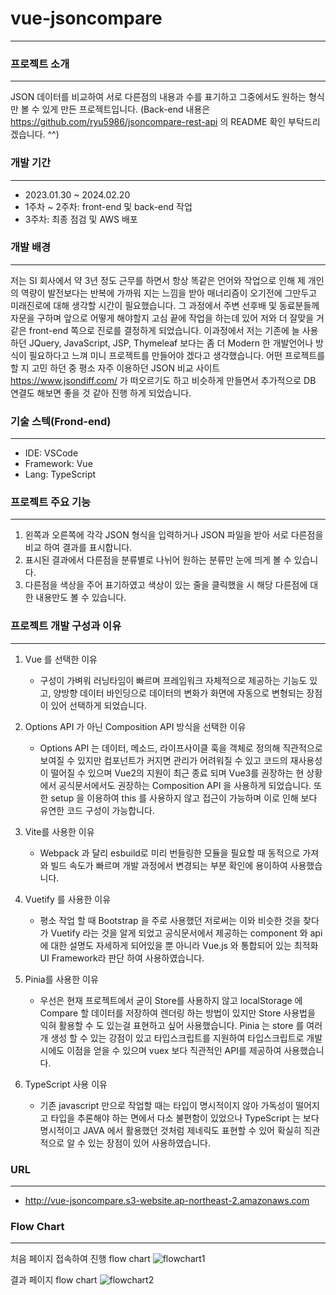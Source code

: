 # vue-jsoncompare
---

### 프로젝트 소개
---
JSON 데이터를 비교하여 서로 다른점의 내용과 수를 표기하고 그중에서도 원하는 형식만 볼 수 있게 만든 프로젝트입니다.
(Back-end 내용은 <https://github.com/ryu5986/jsoncompare-rest-api> 의 README 확인 부탁드리겠습니다. ^^)

### 개발 기간
---
* 2023.01.30 ~ 2024.02.20
* 1주차 ~ 2주차: front-end 및 back-end 작업
* 3주차: 최종 점검 및 AWS 배포

### 개발 배경
---
저는 SI 회사에서 약 3년 정도 근무를 하면서 항상 똑같은 언어와 작업으로 인해 제 개인의 역량이
발전보다는 반복에 가까워 지는 느낌을 받아 매너리즘이 오기전에 그만두고 미래진로에 대해 생각할 시간이 필요했습니다.
그 과정에서 주변 선후배 및 동료분들께 자문을 구하며 앞으로 어떻게 해야할지 고심 끝에 작업을 하는데 있어 저와 더 잘맞을 거 같은
front-end 쪽으로 진로를 결정하게 되었습니다.
이과정에서 저는 기존에 늘 사용하던 JQuery, JavaScript, JSP, Thymeleaf 보다는 좀 더 Modern 한 개발언어나 방식이 필요하다고 느껴 미니 프로젝트를 만들어야 겠다고 생각했습니다.
어떤 프로젝트를 할 지 고민 하던 중 평소 자주 이용하던 JSON 비교 사이트 <https://www.jsondiff.com/> 가 떠오르기도 하고 비슷하게 만들면서 추가적으로 DB 연결도 해보면 좋을 것 같아 진행 하게 되었습니다.

### 기술 스텍(Frond-end)
---
* IDE: VSCode
* Framework: Vue
* Lang: TypeScript

### 프로젝트 주요 기능
---
1. 왼쪽과 오른쪽에 각각 JSON 형식을 입력하거나 JSON 파일을 받아 서로 다른점을 비교 하여 결과를 표시합니다.
2. 표시된 결과에서 다른점을 분류별로 나뉘어 원하는 분류만 눈에 띄게 볼 수 있습니다.
3. 다른점을 색상을 주어 표기하였고 색상이 있는 줄을 클릭했을 시 해당 다른점에 대한 내용만도 볼 수 있습니다.

### 프로젝트 개발 구성과 이유
---
1. Vue 를 선택한 이유
   - 구성이 가벼워 러닝타임이 빠르며 프레임워크 자체적으로 제공하는 기능도 있고, 양방향 데이터 바인딩으로 데이터의 변화가 화면에 자동으로 변형되는 장점이 있어 선택하게 되었습니다.

2. Options API 가 아닌 Composition API 방식을 선택한 이유
   - Options API 는 데이터, 메소드, 라이프사이클 훅을 객체로 정의해 직관적으로 보여질 수 있지만 컴포넌트가 커지면 관리가 어려워질 수 있고 코드의 재사용성이 떨어질 수 있으며 Vue2의 지원이 최근 종료 되며 Vue3를 권장하는 현 상황에서 공식문서에서도 권장하는 Composition API 을 사용하게 되었습니다. 또한 setup 을 이용하여 this 를 사용하지 않고 접근이 가능하며 이로 인해 보다 유연한 코드 구성이 가능합니다.

3. Vite를 사용한 이유
   - Webpack 과 달리 esbuild로 미리 번들링한 모듈을 필요할 때 동적으로 가져와 빌드 속도가 빠르며 개발 과정에서 변경되는 부분 확인에 용이하여 사용했습니다.

4. Vuetify 를 사용한 이유
   - 평소 작업 할 때 Bootstrap 을 주로 사용했던 저로써는 이와 비슷한 것을 찾다가 Vuetify 라는 것을 알게 되었고 공식문서에서 제공하는 component 와 api 에 대한 설명도 자세하게 되어있을 뿐 아니라 Vue.js 와 통합되어 있는 최적화 UI Framework라 판단 하여 사용하였습니다.

5. Pinia를 사용한 이유
   - 우선은 현재 프로젝트에서 굳이 Store를 사용하지 않고 localStorage 에 Compare 할 데이터를 저장하여 렌더링 하는 방법이 있지만 Store 사용법을 익혀 활용할 수 도 있는걸 표현하고 싶어 사용했습니다. Pinia 는 store 를 여러개 생성 할 수 있는 강점이 있고 타입스크립트를 지원하여 타입스크립트로 개발시에도 이점을 얻을 수 있으며 vuex 보다 직관적인 API를 제공하여 사용했습니다.

6. TypeScript 사용 이유
   - 기존 javascript 만으로 작업할 때는 타입이 명시적이지 않아 가독성이 떨어지고 타입을 추론해야 하는 면에서 다소 불편함이 있었으나 TypeScript 는 보다 명시적이고 JAVA 에서 활용했던 것처럼 제네릭도 표현할 수 있어 확실히 직관적으로 알 수 있는 장점이 있어 사용하였습니다.

### URL
---
- <http://vue-jsoncompare.s3-website.ap-northeast-2.amazonaws.com>

### Flow Chart
---
처음 페이지 접속하여 진행 flow chart
![flowchart1](https://github.com/ryu5986/vue-jsoncompare/assets/66866506/bae6f170-212e-4362-9e37-21281cad3717)


결과 페이지 flow chart
![flowchart2](https://github.com/ryu5986/vue-jsoncompare/assets/66866506/b1bccc51-71b4-4442-b167-a8576e85d5f9)

  

